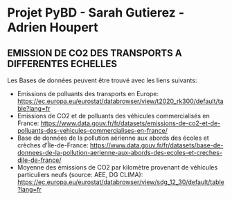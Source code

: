 # Projet PyBD - Sarah Gutierez - Adrien Houpert #

## EMISSION DE CO2 DES TRANSPORTS A DIFFERENTES ECHELLES ##

Les Bases de données peuvent être trouvé avec les liens suivants:

- Emissions de polluants des transports en Europe: https://ec.europa.eu/eurostat/databrowser/view/t2020_rk300/default/table?lang=fr
- Emissions de CO2 et de polluants des véhicules commercialisés en France:
https://www.data.gouv.fr/fr/datasets/emissions-de-co2-et-de-polluants-des-vehicules-commercialises-en-france/
- Base de données de la pollution aérienne aux abords des écoles et crèches d’Île-de-France:
https://www.data.gouv.fr/fr/datasets/base-de-donnees-de-la-pollution-aerienne-aux-abords-des-ecoles-et-creches-dile-de-france/
- Moyenne des émissions de CO2 par kilomètre provenant de véhicules particuliers neufs (source: AEE, DG CLIMA):
https://ec.europa.eu/eurostat/databrowser/view/sdg_12_30/default/table?lang=fr



